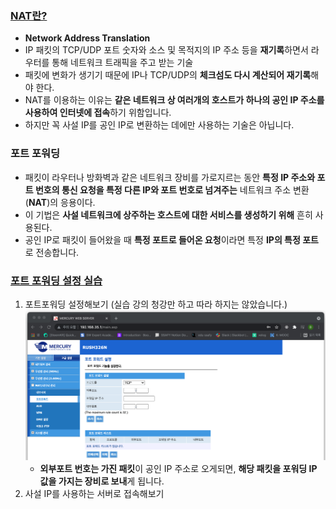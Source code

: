 ### [NAT란?](https://youtu.be/Qle5cfCcuEY?list=PL0d8NnikouEWcF1jJueLdjRIC4HsUlULi)

- **Network Address Translation**
- IP 패킷의 TCP/UDP 포트 숫자와 소스 및 목적지의 IP 주소 등을 **재기록**하면서 라우터를 통해 네트워크 트래픽을 주고 받는 기술
- 패킷에 변화가 생기기 때문에 IP나 TCP/UDP의 **체크섬도 다시 계산되어 재기록**해야 한다.
- NAT를 이용하는 이유는 **같은 네트워크 상 여러개의 호스트가 하나의 공인 IP 주소를 사용하여 인터넷에 접속**하기 위함입니다.
- 하지만 꼭 사설 IP를 공인 IP로 변환하는 데에만 사용하는 기술은 아닙니다.

### 포트 포워딩

- 패킷이 라우터나 방화벽과 같은 네트워크 장비를 가로지르는 동안 **특정 IP 주소와 포트 번호의 통신 요청을 특정 다른 IP와 포트 번호로 넘겨주는** 네트워크 주소 변환(**NAT**)의 응용이다.
- 이 기법은 **사설 네트워크에 상주하는 호스트에 대한 서비스를 생성하기 위해** 흔히 사용된다.
- 공인 IP로 패킷이 들어왔을 때 **특정 포트로 들어온 요청**이라면 특정 **IP의 특정 포트**로 전송합니다.

### [포트 포워딩 설정 실습](https://youtu.be/EvYI14QdM6A?list=PL0d8NnikouEWcF1jJueLdjRIC4HsUlULi)

1. 포트포워딩 설정해보기 (실습 강의 청강만 하고 따라 하지는 않았습니다.)
   ![](imgs/10_port_forwarding.png)
   - **외부포트 번호는 가진 패킷**이 공인 IP 주소로 오게되면, **해당 패킷을 포워딩 IP 값을 가지는 장비로 보내**게 됩니다.
2. 사설 IP를 사용하는 서버로 접속해보기

